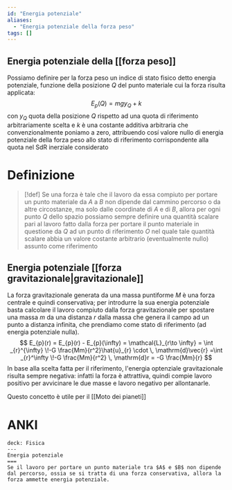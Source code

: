 ```yaml
---
id: "Energia potenziale"
aliases:
  - "Energia potenziale della forza peso"
tags: []
---
```


## Energia potenziale della [[forza peso]]
Possiamo definire per la forza peso un indice di stato fisico detto energia potenziale, funzione della posizione $Q$ del punto materiale cui la forza risulta applicata:
$$
E_{p}(Q) = mgy_{Q} + k
$$
con $y_{Q}$ quota della posizione $Q$ rispetto ad una quota di riferimento arbitrariamente scelta e $k$ è una costante additiva arbitraria che convenzionalmente poniamo a zero, attribuendo cosí valore nullo di energia potenziale della forza peso allo stato di riferimento corrispondente alla quota nel SdR inerziale considerato

# Definizione
>[!def]
>Se una forza è tale che il lavoro da essa compiuto per portare un punto materiale da $A$ a $B$ non dipende dal cammino percorso o da altre circostanze, ma solo dalle coordinate di $A$ e di $B$, allora per ogni punto $Q$ dello spazio possiamo sempre definire una quantità scalare pari al lavoro fatto dalla forza per portare il punto materiale in questione da $Q$ ad un punto di riferimento $O$ nel quale tale quantità scalare abbia un valore costante arbitrario (eventualmente nullo) assunto come riferimento

## Energia potenziale [[forza gravitazionale|gravitazionale]]
La forza gravitazionale generata da una massa puntiforme $M$ è una forza centrale e quindi conservativa; per introdurre la sua energia potenziale basta calcolare il lavoro compiuto dalla forza gravitazionale per spostare una massa $m$ da una distanza $r$ dalla massa che genera il campo ad un punto a distanza infinita, che prendiamo come stato di riferimento (ad energia potenziale nulla).
$$ E_{p}(r) = E_{p}(r) - E_{p}(\infty) = \mathcal{L}_{r\to \infty} = \int _{r}^{\infty} \!-G \frac{Mm}{r^2}\hat{u}_{r} \cdot \, \mathrm{d}\vec{r} =\int _{r}^\infty \!-G \frac{Mm}{r^2} \, \mathrm{d}r = -G \frac{Mm}{r}  $$
In base alla scelta fatta per il riferimento, l'energia optenziale gravitazionale risulta sempre negativa: infatti la forza è attrattiva, quindi compie lavoro positivo per avvicinare le due masse e lavoro negativo per allontanarle.

Questo concetto è utile per il [[Moto dei pianeti]]

# ANKI

```anki
deck: Fisica
---
Energia potenziale
===
Se il lavoro per portare un punto materiale tra $A$ e $B$ non dipende dal percorso, ossia se si tratta di una forza conservativa, allora la forza ammette energia potenziale.
```
